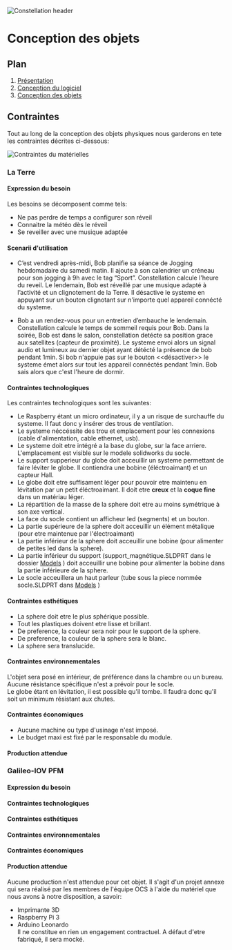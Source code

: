 ![Constellation header](https://github.com/Monierv/OCS/blob/master/Documentation/resources/img/constellation_header.jpg)
# Conception des objets

## Plan

1. [Présentation](https://github.com/Monierv/OCS/blob/master/README.md)
2. [Conception du logiciel](https://github.com/Monierv/OCS/blob/master/Documentation/SOFTWARE.md)
3. [Conception des objets](https://github.com/Monierv/OCS/blob/master/Documentation/MATERIAL.md)

## Contraintes

Tout au long de la conception des objets physiques nous garderons en tete les contraintes décrites ci-dessous:  

![Contraintes du matérielles](https://github.com/Monierv/OCS/blob/master/Documentation/resources/img/contraintes.jpg)


### La Terre
#### Expression du besoin
Les besoins se décomposent comme tels:
* Ne pas perdre de temps a configurer son réveil
* Connaitre la météo dès le réveil
* Se reveiller avec une musique adaptée

#### Scenarii d'utilisation

* C’est vendredi après-midi, Bob planifie sa séance de Jogging hebdomadaire du samedi matin. Il ajoute à son calendrier un créneau pour son jogging à 9h avec le tag “Sport”. Constellation calcule l'heure du reveil. Le lendemain, Bob est réveillé par une musique adapté à l’activité et un clignotement de la Terre. Il désactive le systeme en appuyant sur un bouton clignotant sur n'importe quel appareil connécté du systeme.

* Bob a un rendez-vous pour un entretien d’embauche le lendemain. Constellation calcule le temps de sommeil requis pour Bob. Dans la soirée, Bob est dans le salon, constellation detécte sa position grace aux satellites (capteur de proximité). Le systeme envoi alors un signal audio et lumineux au dernier objet ayant détécté la présence de bob pendant 1min. Si bob n'appuie pas sur le bouton <<désactiver>> le systeme émet alors sur tout les appareil connéctés pendant 1min. Bob sais alors que c'est l'heure de dormir.

#### Contraintes technologiques

Les contraintes technologiques sont les suivantes:
* Le Raspberry étant un micro ordinateur, il y a un risque de surchauffe du systeme. Il faut donc y insérer des trous de ventilation.
* Le systeme néccéssite des trou et emplacement pour les connexions (cable d'alimentation, cable ethernet, usb).
* Le systeme doit etre intégré a la base du globe, sur la face arriere. L'emplacement est visible sur le modele solidworks du socle.
* Le support supperieur du globe doit acceuillir un systeme permettant de faire léviter le globe. Il contiendra une bobine (éléctroaimant) et un capteur Hall.
* Le globe doit etre suffisament léger pour pouvoir etre maintenu en lévitation par un petit éléctroaimant. Il doit etre **creux** et la **coque fine** dans un matériau léger.
* La répartition de la masse de la sphere doit etre au moins symétrique à son axe vertical.
* La face du socle contient un afficheur led (segments) et un bouton.
* La partie supérieure de la sphere doit acceuillir un élément métalique (pour etre maintenue par l'électroaimant)
* La partie inférieur de la sphere doit acceuillir une bobine (pour alimenter de petites led dans la sphere).
* La partie inférieur du support (support_magnétique.SLDPRT dans le dossier [Models](https://github.com/Monierv/OCS/tree/master/Models) ) doit acceuillir une bobine pour alimenter la bobine dans la partie inférieure de la sphere.
* Le socle acceuillera un haut parleur (tube sous la piece nommée socle.SLDPRT dans [Models](https://github.com/Monierv/OCS/tree/master/Models) )

#### Contraintes esthétiques

* La sphere doit etre le plus sphérique possible.
* Tout les plastiques doivent etre lisse et brillant.
* De preference, la couleur sera noir pour le support de la sphere.
* De preference, la couleur de la sphere sera le blanc.
* La sphere sera translucide.

#### Contraintes environnementales

L'objet sera posé en intérieur, de préférence dans la chambre ou un bureau. Aucune résistance spécifique n'est a prévoir pour le socle.  
Le globe étant en lévitation, il est possible qu'il tombe. Il faudra donc qu'il soit un minimum résistant aux chutes.
 
#### Contraintes économiques

* Aucune machine ou type d'usinage n'est imposé.
* Le budget maxi est fixé par le responsable du module.

#### Production attendue

### Galileo-IOV PFM
#### Expression du besoin

#### Contraintes technologiques

#### Contraintes esthétiques

#### Contraintes environnementales

#### Contraintes économiques

#### Production attendue  
Aucune production n'est attendue pour cet objet. Il s'agit d'un projet annexe qui sera réalisé par les membres de l'équipe OCS à l'aide du matériel que nous avons à notre disposition, a savoir:
* Imprimante 3D
* Raspberry Pi 3
* Arduino Leonardo  
Il ne constitue en rien un engagement contractuel. A défaut d'etre fabriqué, il sera mocké.
